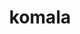 ---
id: 775
title: komala
types: [normal]
image: https://raw.githubusercontent.com/PokeAPI/sprites/master/sprites/pokemon/775.png
---
